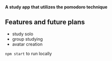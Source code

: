 **A study app that utilizes the pomodoro technique**
## Features and future plans
- study solo
- group studying
- avatar creation

`npm start` to run locally

